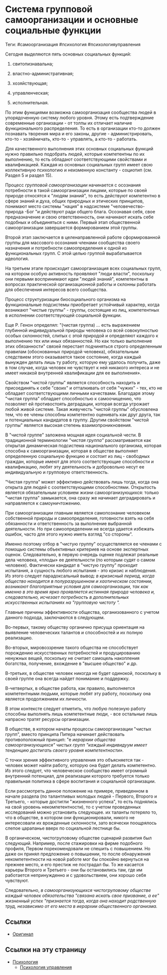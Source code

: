 # Система групповой самоорганизации и основные социальные функции

Теги: #самоорганизация #психология #психологияуправления

Сегодня выделяются пять основных социальных функций:

1) свитопизнавальна;

2) властно-административная;

3) хозяйствующая;

4) управленческая;

5) исполнительная.

По этим функциями возможна самоорганизация сообщества людей в упорядоченную систему любого уровня. Этому есть подтверждение современные организации - от толпы их отличает наличие функционального распределения. То есть в организации кто-то должен познавать творения мира и его законы, другие - администрировать, кто-то - хозяйничать, кто-то - управлять, а кто-то - работать.

Для качественного выполнения этих основных социальных функций нужно правильно подобрать людей, которые компетентны по их выполнению, то есть обладают соответствующими свойствами и квалификацией. Каждая из основных социальных групп имеет свою коллективную психологию и неизменную константу - социотип (см. Раздел 5 и раздел 15).

Процесс _групповой самоорганизации_ начинается с осознания потребности в такой самоорганизации лицами, которые по своей природе относятся к "людям знаний", то есть действуют компетентно в сфере знаний и духа, общих природных и этических принципов, понимают место системы "нация" в надсистеме "человечество-природа -Бог "и действуют ради общего блага. Осознавая себя, свое предназначение и свою ответственность, они начинают искать себе подобных и объединяться с ними. Первый этап общественной самоорганизации завершается формированием этой группы.

Второй этап заключается в целенаправленной работе сформированной группы для массового осознания членами сообщества своего назначения и потребности самоопределения к одной из функциональных групп. С этой целью группой вырабатывается идеология.

На третьем этапе происходит самоорганизация всех социальных групп, на котором особую активность проявляют "люди власти", поскольку они первыми воспринимают идеи "людей знаний", компетентны в вопросах практической организационной работы и склонны работать для обеспечения интересов всего сообщества.

Процесс структуризации биосоциального организма на функциональные подсистемы приобретает устойчивый характер, когда возникают "чистые группы" - группы, состоящие из лиц, компетентных в исполнении соответствующей социальной функции.

Еще Р. Генон определял: "(чистая группа) ... есть выражением глубинной индивидуальной природы человека со всей совокупностью особых склонностей, слитых с этой природой и определяют каждого к выполнению тех или иных обязанностей. Но как только выполнение этих обязанности" связей перестает подчиняться строго определенным правилам (обоснованных природой человека), обязательным следствием этого оказывается такое состояние, когда каждый вынужден делать лишь ту работу, которую ему удалось получить, даже в том случае, когда человек не чувствует к ней никакого интереса и не имеет никакой внутренней квалификации для ее выполнения».

Свойством "чистой группы" является способность находить и присоединять к себе "своих" и отталкивать от себя "чужих" - тех, кто не обладает соответствующими личными качествами. Благодаря этому "чистая группа" обладает способностью к самоочищению, что позволяет ей противостоять деградации, которая всегда угрожает любой живой системе. Такая живучесть "чистой группы" обусловлена тем, что ее члены способны компетентно оценивать как друг друга, так и потенциальных кандидатов в группу. Другим свойством "чистой группы" является высокая степень взаимопроникновения.

В "чистой группе" заложена мощная идея социальной чести. В традиционной терминологии _"чистая группа"_ рассматривается как открытая динамическая подсистема национального организма, которая способна к самоорганизации, которая в обществе выполняет определенную социальную функцию и состоит из лиц - свободных граждан, которые имеют для этого соответствующие способности и квалификацию, любят эту деятельность и добровольно несут ее индивидуальную и групповую ответственность.

"Чистая группа" может эффективно действовать лишь тогда, когда она открыта для людей с соответствующими способностями. Открытость является обязательным условием жизни самоорганизующихся: только "чистая группа" замыкается, она сразу же начинает деградировать и направляется к самоуничтожению.

При самоорганизации главным является самопознание человеком собственной природы и самоопределения, готовности взять на себя обязанности и ответственность за выполнение выбранной деятельности. Но при самоопределении не всегда удается избежать ошибок, часто для этого нужно иметь взгляд "со стороны".

Именно поэтому отбор в "чистую группу" осуществляется ее членами с помощью системы объективных критериев на основе экспертных оценок. Следовательно, в первую очередь оценке подлежат реальные дела человека, «плоды» ее деятельности (по которым судят о самом человеке). Фактически кандидат в "чистую группу" проходит испытания, а сущность любого испытания - это кризис и наблюдения. Из этого следует парадоксальный вывод: _в кризисный период, когда общество находится в полуразрушенном и хаотическом состоянии, возникают благоприятные условия для самоорганизации, так как именно в это время ярко проявляется истинная природа человека и, следовательно, исчезает потребность в дополнительных искусственных испытаниях на "групповую чистоту "._

Главные причины эффективности общества, организованного с учетом данного подхода, заключаются в следующем.

Во-первых, такому обществу органично присуща ориентация на выявление человеческих талантов и способностей и их полную реализацию.

Во-вторых, мировоззрение такого общества не способствует порождению искусственных потребностей и продуцированию ненужных вещей, поскольку не считает самоцель накопления богатства, получение, вхождение в "высшее общество" и др.

В-третьих, в обществе человек никогда не будет одинокой, поскольку в своей группе она всегда найдет понимание и поддержку.

В-четвертых, в обществе работа, как правило, выполняется компетентными людьми, которые любят эту работу, поскольку она является продолжением их личности.

В этом контексте следует отметить, что любую полезную работу способны выполнять лишь компетентные люди, - все остальные лишь напрасно тратят ресурсы организации.

В обществе, в котором начаты процессы самоорганизации "чистых групп", вместо принципа Питера начинает действовать противоположный принцип: "е _иерархии общества самоорганизующихся" чистых групп "каждый индивидуум имеет тенденцию достигать своего уровня компетентности»._

С точки зрения эффективного управления это объясняется так - человек может найти работу, которую она будет делать компетентно. Из этого следует, что человеческое сообщество имеет огромный внутренний потенциал, для реализации которого требуется только правильная политика в сфере воспитания и социальной организации.

Если рассмотреть данное положение на примере, приведенном в начале раздела (по талантливых молодых людей - Первого, Второго и Третьего, - которые достигли "жизненного успеха", то есть поднялись на свой уровень некомпетентности), то с учетом проведенных исследований можно установить следующее. их таланты потеряло то, что в обществе, в котором они функционировали, никого не интересовали их врожденные склонности, зато всячески поощрялось слепое царапанье вверх по социальной лестнице бы.

В органическом, чистогруповому обществе сценарий развития был следующий. Например, после стажировки на фирме подобного профиля, Первом порекомендовали не спешить с повышением. Но даже он принял предложение о повышении, то после обнаружения некомпетентности на новой работе мог бы спокойно вернуться на прежнее место, и его престиж не пострадал бы. То же касается карьеры Второго и Третьего - они бы остановились там, где им работается непринужденно и с удовольствием, они хорошо себя чувствуют.

Следовательно, _в самоорганизующихся чистогруповому обществе каждый человек обязательства "связана искать свое призвание, а ее" жизненный успех "признается тогда, когда она находит родственную труд, независимо от его места в иерархии общественного организма._

## Ссылки

* [Оригинал](https://studbooks.net/25124/psihologiya/sistema_gruppovoy_samoorganizatsii_osnovnye_sotsialnye_funktsii)

## Ссылки на эту страницу

* [Психология](%D0%9F%D1%81%D0%B8%D1%85%D0%BE%D0%BB%D0%BE%D0%B3%D0%B8%D1%8F.md)
  * [Психология управления](%D0%9F%D1%81%D0%B8%D1%85%D0%BE%D0%BB%D0%BE%D0%B3%D0%B8%D1%8F%20%D1%83%D0%BF%D1%80%D0%B0%D0%B2%D0%BB%D0%B5%D0%BD%D0%B8%D1%8F.md)